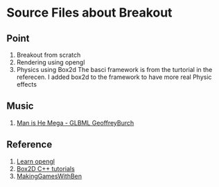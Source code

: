 # Source Files about Breakout

## Point
1. Breakout from scratch
2. Rendering using opengl
3. Physics using Box2d
The basci framework is from the turtorial in the referecen. I added box2d to the framework to
have more real Physic effects



## Music
1. [Man is He Mega - GLBML GeoffreyBurch](https://pixabay.com/music/video-games-man-is-he-mega-glbml-22045/)

## Reference
1. [Learn opengl](https://learnopengl.com/In-Practice/2D-Game/Breakout)
2. [Box2D C++ tutorials](https://www.iforce2d.net/b2dtut/)
3. [MakingGamesWithBen](https://www.youtube.com/user/makinggameswithben/videos)